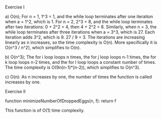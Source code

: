 Exercise I

a) O(n); For n = 1, 1^3 = 1, and the while loop terminates after one iteration when a = 1^2, which is 1. For n = 2, 2^3 = 8, and the while loop terminates after two iterations: 0 + 2^2 = 4, then 4 + 2^2 = 8. Similarly, when n = 3, the while loop terminates after three iterations when a = 3^3, which is 27. Each iteration adds 3^2, which is 9. 27 / 9 = 3. The iterations are increasing linearly as n increases, so the time complexity is O(n). More specifically it is O(n^3 / n^2), which simplifies to O(n).

b) O(n^3); The for i loop loops n times, the for j loop loops n-1 times, the for k loop loops n-2 times, and the for l loop loops a constant number of times. The time complexity is O(9*n*(n-1)*(n-2)), which simplifies to O(n^3).

c) O(n): As n increases by one, the number of times the function is called increases by one.

Exercise II

function minimizeNumberOfDroppedEggs(n, f):
    return f

This function is of O(1) time complexity.